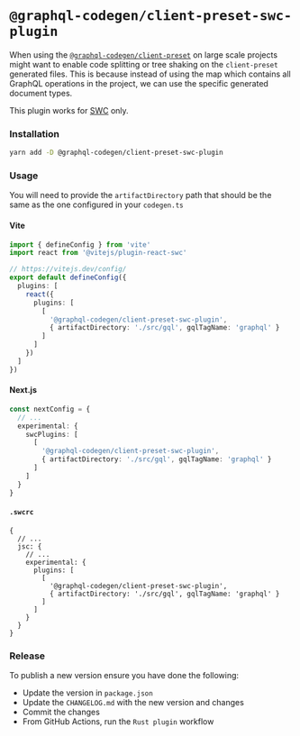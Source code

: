 # `@graphql-codegen/client-preset-swc-plugin`

When using the
[`@graphql-codegen/client-preset`](https://the-guild.dev/graphql/codegen/plugins/presets/preset-client)
on large scale projects might want to enable code splitting or tree shaking on the `client-preset`
generated files. This is because instead of using the map which contains all GraphQL operations in
the project, we can use the specific generated document types.

This plugin works for [SWC](https://swc.rs) only.

### Installation

```bash
yarn add -D @graphql-codegen/client-preset-swc-plugin
```

### Usage

You will need to provide the `artifactDirectory` path that should be the same as the one configured
in your `codegen.ts`

#### Vite

```ts
import { defineConfig } from 'vite'
import react from '@vitejs/plugin-react-swc'

// https://vitejs.dev/config/
export default defineConfig({
  plugins: [
    react({
      plugins: [
        [
          '@graphql-codegen/client-preset-swc-plugin',
          { artifactDirectory: './src/gql', gqlTagName: 'graphql' }
        ]
      ]
    })
  ]
})
```

#### Next.js

```ts
const nextConfig = {
  // ...
  experimental: {
    swcPlugins: [
      [
        '@graphql-codegen/client-preset-swc-plugin',
        { artifactDirectory: './src/gql', gqlTagName: 'graphql' }
      ]
    ]
  }
}
```

#### `.swcrc`

```json5
{
  // ...
  jsc: {
    // ...
    experimental: {
      plugins: [
        [
          '@graphql-codegen/client-preset-swc-plugin',
          { artifactDirectory: './src/gql', gqlTagName: 'graphql' }
        ]
      ]
    }
  }
}
```

### Release

To publish a new version ensure you have done the following:

- Update the version in `package.json`
- Update the `CHANGELOG.md` with the new version and changes
- Commit the changes
- From GitHub Actions, run the `Rust plugin` workflow
